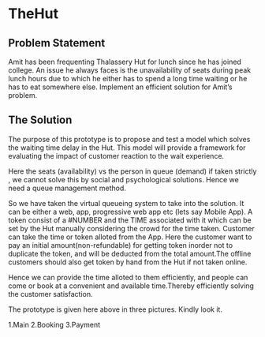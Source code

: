 # TheHut

## Problem Statement

Amit has been frequenting Thalassery Hut for lunch since he has joined college. An issue he always faces is the unavailability of seats during peak lunch hours due to which he either has to spend a long time waiting or he has to eat somewhere else. Implement an efficient solution for Amit’s problem.

## The Solution

The purpose of this prototype is to propose and test a model which solves the waiting time delay in the Hut. This model will provide a framework for evaluating the impact of customer reaction to the wait experience.

Here the seats (availability) vs the person in queue (demand) if taken strictly , we cannot solve this by social and psychological solutions. Hence we need a queue management method.

So we have taken the virtual queueing system to take into the solution. It can be either a web, app, progressive web app etc (lets say Mobile App). A token consist of a #NUMBER and the TIME associated with it which can be set by the Hut manually considering the crowd for the time taken. Customer can take the time or token alloted from the App. Here the customer want to pay an initial amount(non-refundable) for getting token inorder not to duplicate the token, and will be deducted from the total amount.The offline customers should also get token by hand from the Hut if not taken online.

Hence we can provide the time alloted to them efficiently, and people can come or book at a convenient and available time.Thereby efficiently solving the customer satisfaction.

The prototype is given here above in three pictures. Kindly look it.

1.Main
2.Booking
3.Payment

